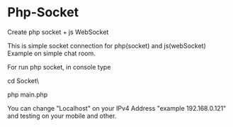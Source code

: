 # Php-Socket
Create php socket + js WebSocket

This is simple socket connection for php(socket) and js(webSocket)
Example on simple chat room.

For run php socket, in console type

cd Socket\ 

php main.php

You can change "Localhost" on your
IPv4 Address "example 192.168.0.121" and testing on your mobile and other.
